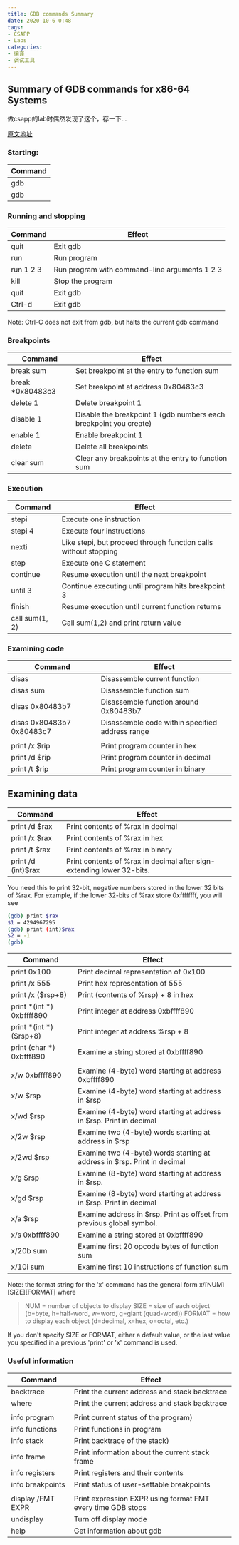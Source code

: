 ```yaml
---
title: GDB commands Summary
date: 2020-10-6 0:48
tags:
- CSAPP
- Labs
categories:
- 编译
- 调试工具
---
```


## Summary of GDB commands for x86-64 Systems

做csapp的lab时偶然发现了这个，存一下...

[原文地址](http://csapp.cs.cmu.edu/3e/docs/gdbnotes-x86-64.txt)

### Starting:
|Command|
|---|
|gdb|
|gdb <file>|

### Running and stopping
|Command|Effect|
|---|---|
|quit|Exit gdb|
|run|Run program|
|run 1 2 3|Run program with command-line arguments 1 2 3|
|kill|Stop the program|
|quit|Exit gdb|
|Ctrl-d|Exit gdb|

Note: Ctrl-C does not exit from gdb, but halts the current gdb command

### Breakpoints
|Command|Effect|
|---|---|
|break sum|Set breakpoint at the entry to function sum|
|break *0x80483c3|Set breakpoint at address 0x80483c3|
|delete 1|Delete breakpoint 1|
|disable 1|Disable the breakpoint 1 (gdb numbers each breakpoint you create)|
|enable 1|Enable breakpoint 1|
|delete|Delete all breakpoints|
|clear sum|Clear any breakpoints at the entry to function sum|

### Execution
|Command|Effect|
|---|---|
|stepi|Execute one instruction|
|stepi 4|Execute four instructions|
|nexti|Like stepi, but proceed through function calls without stopping|
|step|Execute one C statement|
|continue|Resume execution until the next breakpoint|
|until 3|Continue executing until program hits breakpoint 3|
|finish|Resume execution until current function returns|
|call sum(1, 2)|Call sum(1,2) and print return value|

### Examining code
|Command|Effect|
|---|---|
|disas|Disassemble current function|
|disas sum|Disassemble function sum|
|disas 0x80483b7|Disassemble function around 0x80483b7|
|disas 0x80483b7 0x80483c7|Disassemble code within specified address range|
|||
|print /x \$rip|Print program counter in hex|
|print /d \$rip|Print program counter in decimal|
|print /t \$rip|Print program counter in binary|

## Examining data
|Command|Effect|
|---|---|
|print /d \$rax|Print contents of %rax in decimal|
|print /x \$rax|Print contents of %rax in hex|
|print /t \$rax|Print contents of %rax in binary|
|print /d (int)\$rax|Print contents of %rax in decimal after sign-extending lower 32-bits.|

You need this to print 32-bit, negative numbers stored in the lower 32 bits of %rax. For example, if the lower 32-bits of %rax store 0xffffffff, you will see

``` bash
(gdb) print $rax
$1 = 4294967295
(gdb) print (int)$rax
$2 = -1
(gdb)
```

|Command|Effect|
|---|---|
|print 0x100|Print decimal representation of 0x100|
|print /x 555|Print hex representation of 555|
|print /x (\$rsp+8)|Print (contents of %rsp) + 8 in hex|
|print *(int *) 0xbffff890|Print integer at address 0xbffff890|
|print *(int *) (\$rsp+8)|Print integer at address %rsp + 8|
|print (char *) 0xbfff890|Examine a string stored at 0xbffff890|
|||
|x/w   0xbffff890|Examine (4-byte) word starting at address 0xbffff890|
|x/w   \$rsp|Examine (4-byte) word starting at address in \$rsp|
|x/wd  \$rsp|Examine (4-byte) word starting at address in \$rsp. Print in decimal|
|x/2w  \$rsp|Examine two (4-byte) words starting at address in \$rsp|
|x/2wd \$rsp|Examine two (4-byte) words starting at address in \$rsp. Print in decimal|
|x/g   \$rsp|Examine (8-byte) word starting at address in \$rsp.|
|x/gd  \$rsp|Examine (8-byte) word starting at address in \$rsp. Print in decimal|
|x/a   \$rsp|Examine address in $rsp. Print as offset from previous global symbol.|
|x/s   0xbffff890|Examine a string stored at 0xbffff890|
|x/20b sum|Examine first 20 opcode bytes of function sum|
|x/10i sum|Examine first 10 instructions of function sum|

Note: the format string for the 'x' command has the general form x/[NUM][SIZE][FORMAT] where

> NUM  = number of objects to display
> SIZE = size of each object (b=byte, h=half-word, w=word, g=giant (quad-word))
> FORMAT = how to display each object (d=decimal, x=hex, o=octal, etc.)

If you don't specify SIZE or FORMAT, either a default value, or the last value you specified in a previous 'print' or 'x' command is used.

### Useful information
|Command|Effect|
|---|---|
|backtrace|Print the current address and stack backtrace|
|where|Print the current address and stack backtrace|
|||
|info program|Print current status of the program)|
|info functions|Print functions in program|
|info stack|Print backtrace of the stack)|
|info frame|Print information about the current stack frame|
|info registers|Print registers and their contents|
|info breakpoints|Print status of user-settable breakpoints|
|||
|display /FMT EXPR|Print expression EXPR using format FMT every time GDB stops|
|undisplay|Turn off display mode|
|help|Get information about gdb|
